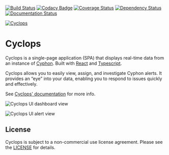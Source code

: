 [![Build Status](https://travis-ci.org/dunbarcyber/cyclops.svg?branch=master)](https://travis-ci.org/dunbarcyber/cyclops) [![Codacy Badge](https://api.codacy.com/project/badge/Grade/f5738597312a4b3a996ec8e11de24fae)](https://www.codacy.com/app/DunbarCyber/cyclops?utm_source=github.com&amp;utm_medium=referral&amp;utm_content=dunbarcyber/cyclops&amp;utm_campaign=Badge_Grade) [![Coverage Status](https://coveralls.io/repos/github/dunbarcyber/cyclops/badge.svg?branch=master)](https://coveralls.io/github/dunbarcyber/cyclops?branch=master) [![Dependency Status](https://david-dm.org/dunbarcyber/cyclops.svg)](https://david-dm.org/dunbarcyber/cyclops) [![Documentation Status](https://readthedocs.org/projects/cyphon-ui/badge/?version=latest)](http://cyphon.readthedocs.io/projects/cyclops/en/latest/)

[![Cyclops](https://github.com/dunbarcyber/cyclops/blob/master/sphinx-docs/source/_static/images/cyclops-logo.png)](https://cyphon.io)

# Cyclops

Cyclops is a single-page application (SPA) that displays real-time data from an instance of [Cyphon](https://dunbarcyber.github.io/cyphon/). Built with [React](https://facebook.github.io/react/) and [Typescript](https://www.typescriptlang.org/).

Cyclops allows you to easily view, assign, and investigate Cyphon alerts. It provides an “eye” into your data, enabling you to respond to issues quickly and effectively.

See [Cyclops' documentation](http://cyphon-ui.readthedocs.io/) for more info.

![Cyclops UI dashboard view](https://github.com/dunbarcyber/cyphon/blob/master/docs/source/_static/images/screenshots/cyclops-dashboard.png)

![Cyclops UI alert view](https://github.com/dunbarcyber/cyphon/blob/master/docs/source/_static/images/screenshots/cyclops-alerts.png)

## License

Cyclops is subject to a non-commercial use license agreement. Please see the [LICENSE](https://github.com/dunbarcyber/cyclops/blob/master/LICENSE.txt) for details.
